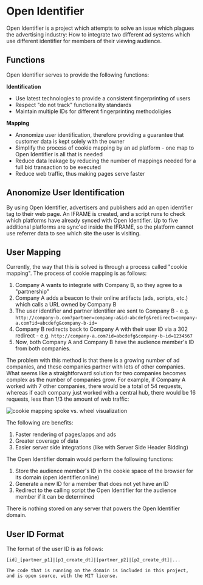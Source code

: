 # Open Identifier

Open Identifier is a project which attempts to solve an issue which plagues the advertising industry:  How to integrate two different ad systems which use different identifier for members of their viewing audience.

## Functions

Open Identifier serves to provide the following functions:

**Identification**

* Use latest technologies to provide a consistent fingerprinting of users
* Respect "do not track" functionality standards
* Maintain multiple IDs for different fingerprinting methodoligies

**Mapping**

* Anonomize user identification, therefore providing a guarantee that customer data is kept solely with the owner
* Simplify the process of cookie mapping by an ad platform - one map to Open Identifier is all that is needed
* Reduce data leakage by reducing the number of mappings needed for a full bid transaction to be executed
* Reduce web traffic, thus making pages serve faster

## Anonomize User Identification

By using Open Identifier, advertisers and publishers add an open identifier tag to their web page.  An IFRAME is created, and a script runs to check which platforms have already synced with Open Identifier.  Up to five additional platforms are sync'ed inside the IFRAME, so the platform cannot use referrer data to see which site the user is visiting. 

## User Mapping

Currently, the way that this is solved is through a process called "cookie mapping".  The process of cookie mapping is as follows:

1. Company A wants to integrate with Company B, so they agree to a "partnership"
2. Company A adds a beacon to their online artifacts (ads, scripts, etc.) which calls a URL owned by Company B
3. The user identifier and partner identifier are sent to Company B - e.g. `http://company-b.com?partner=company-a&id-abcdefg&redirect=company-a.com?id=abcdefg&company-b-id=`
4. Company B redirects back to Company A with their user ID via a 302 redirect - e.g. `http://company-a.com?id=abcdefg&company-b-id=1234567`
5. Now, both Company A and Company B have the audience member's ID from both companies.

The problem with this method is that there is a growing number of ad companies, and these companies partner with lots of other companies.  What seems like a straightforward solution for two companies becomes complex as the number of companies grow.  For example, if Company A worked with 7 other companies, there would be a total of 54 requests, whereas if each company just worked with a central hub, there would be 16 requests, less than 1/3 the amount of web traffic:

![cookie mapping spoke vs. wheel visualization](https://docs.google.com/drawings/d/1lxv1EKDxpBSKkesH-UU7MVLfhGg8PBWuljZblBTUtoY/pub?w=1106&h=580)

The following are benefits:

1. Faster rendering of pages/apps and ads
2. Greater coverage of data
3. Easier server side integrations (like with Server Side Header Bidding)

The Open Identifier domain would perform the following functions:

1. Store the audience member's ID in the cookie space of the browser for its domain (open.identifier.online)
2. Generate a new ID for a member that does not yet have an ID
3. Redirect to the calling script the Open Identifier for the audience member if it can be determined

There is nothing stored on any server that powers the Open Identifier domain.

## User ID Format

The format of the user ID is as follows:

```
[id]_[partner_p1]|[p1_create_dt]|[partner_p2]|[p2_create_dt]|...

The code that is running on the domain is included in this project, and is open source, with the MIT license.


